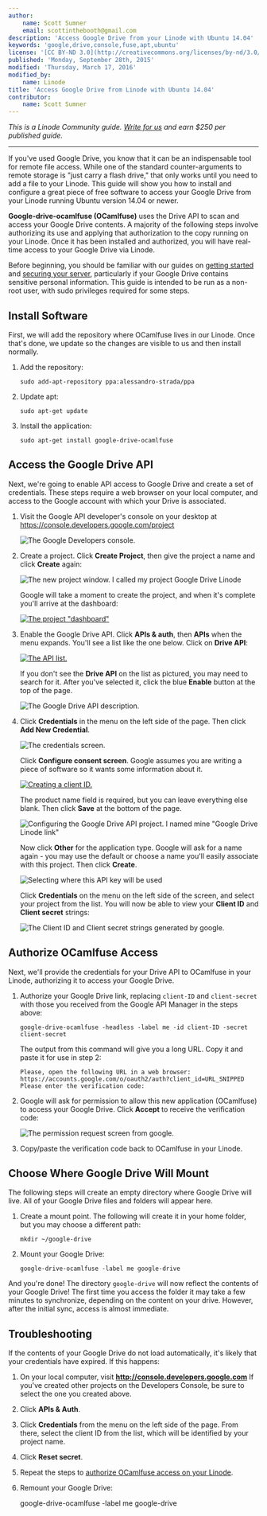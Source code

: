 ```yaml
---
author:
    name: Scott Sumner
    email: scottinthebooth@gmail.com
description: 'Access Google Drive from your Linode with Ubuntu 14.04'
keywords: 'google,drive,console,fuse,apt,ubuntu'
license: '[CC BY-ND 3.0](http://creativecommons.org/licenses/by-nd/3.0/us/)'
published: 'Monday, September 28th, 2015'
modified: 'Thursday, March 17, 2016'
modified_by:
    name: Linode
title: 'Access Google Drive from Linode with Ubuntu 14.04'
contributor:
    name: Scott Sumner
---
```


*This is a Linode Community guide. [Write for us](/docs/contribute) and earn $250 per published guide.*

<hr>

If you've used Google Drive, you know that it can be an indispensable tool for remote file access. While one of the standard counter-arguments to remote storage is "just carry a flash drive," that only works until you need to add a file to your Linode. This guide will show you how to install and configure a great piece of free software to access your Google Drive from your Linode running Ubuntu version 14.04 or newer.

**Google-drive-ocamlfuse (OCamlfuse)** uses the Drive API to scan and access your Google Drive contents. A majority of the following steps involve authorizing its use and applying that authorization to the copy running on your Linode. Once it has been installed and authorized, you will have real-time access to your Google Drive via Linode.

Before beginning, you should be familiar with our guides on [getting started](/docs/getting-started) and [securing your server](/docs/security/securing-your-server), particularly if your Google Drive contains sensitive personal information. This guide is intended to be run as a non-root user, with sudo privileges required for some steps.

## Install Software

First, we will add the repository where OCamlfuse lives in our Linode. Once that's done, we update so the changes are visible to us and then install normally.

1.  Add the repository:

        sudo add-apt-repository ppa:alessandro-strada/ppa

2.  Update apt:

        sudo apt-get update

3.  Install the application:

        sudo apt-get install google-drive-ocamlfuse

## Access the Google Drive API

Next, we're going to enable API access to Google Drive and create a set of credentials. These steps require a web browser on your local computer, and access to the Google account with which your Drive is associated.

1.  Visit the Google API developer's console on your desktop at https://console.developers.google.com/project

    ![The Google Developers console.](/docs/assets/drive_console.png)

2.  Create a project. Click **Create Project**, then give the project a name and click **Create** again:

    ![The new project window. I called my project Google Drive Linode](/docs/assets/API_console_new_project.png)

    Google will take a moment to create the project, and when it's complete you'll arrive at the dashboard:

    [![The project "dashboard"](/docs/assets/API-dashboard-small.png)](/docs/assets/API_dashboard.png)

3.  Enable the Google Drive API. Click **APIs & auth**, then **APIs** when the menu expands. You'll see a list like the one below. Click on **Drive API**:

    [![The API list.](/docs/assets/google_API_screen-small.png)](/docs/assets/google_API_screen.png)

    If you don't see the **Drive API** on the list as pictured, you may need to search for it. After you've selected it, click the blue **Enable** button at the top of the page. 

    ![The Google Drive API description.](/docs/assets/drive_enable_API.png)

4.  Click **Credentials** in the menu on the left side of the page. Then click **Add New Credential**.

    ![The credentials screen.](/docs/assets/new_oauth2.jpg)

    Click **Configure consent screen**. Google assumes you are writing a piece of software so it wants some information about it.

    [![Creating a client ID.](/docs/assets/new_configure_screen_small.jpg)](/docs/assets/new_configure_screen.jpg)

    The product name field is required, but you can leave everything else blank. Then click **Save** at the bottom of the page.

    ![Configuring the Google Drive API project. I named mine "Google Drive Linode link"](/docs/assets/new_product_name.jpg)

    Now click **Other** for the application type. Google will ask for a name again - you may use the default or choose a name you'll easily associate with this project. Then click **Create**.

    ![Selecting where this API key will be used](/docs/assets/new_other_application.jpg)

    Click **Credentials** on the menu on the left side of the screen, and select your project from the list. You will now be able to view your **Client ID** and **Client secret** strings:

    ![The Client ID and Client secret strings generated by google.](/docs/assets/new_credentials.jpg)

## Authorize OCamlfuse Access

Next, we'll provide the credentials for your Drive API to OCamlfuse in your Linode, authorizing it to access your Google Drive. 

1.  Authorize your Google Drive link, replacing `client-ID` and `client-secret` with those you received from the Google API Manager in the steps above:

        google-drive-ocamlfuse -headless -label me -id client-ID -secret client-secret

    The output from this command will give you a long URL. Copy it and paste it for use in step 2:

        Please, open the following URL in a web browser: https://accounts.google.com/o/oauth2/auth?client_id=URL_SNIPPED
        Please enter the verification code:

2.  Google will ask for permission to allow this new application (OCamlfuse) to access your Google Drive. Click **Accept** to receive the verification code:

    ![The permission request screen from google.](/docs/assets/google_authorization.png)

3.  Copy/paste the verification code back to OCamlfuse in your Linode.

## Choose Where Google Drive Will Mount

The following steps will create an empty directory where Google Drive will live. All of your Google Drive files and folders will appear here.

1.  Create a mount point. The following will create it in your home folder, but you may choose a different path:

        mkdir ~/google-drive

2.  Mount your Google Drive:

        google-drive-ocamlfuse -label me google-drive

And you're done! The directory `google-drive` will now reflect the contents of your Google Drive! The first time you access the folder it may take a few minutes to synchronize, depending on the content on your drive. However, after the initial sync, access is almost immediate.

## Troubleshooting

If the contents of your Google Drive do not load automatically, it's likely that your credentials have expired. If this happens:

1.  On your local computer, visit **http://console.developers.google.com** If you've created other projects on the Developers Console, be sure to select the one you created above.

2.  Click **APIs & Auth**.

3.  Click **Credentials** from the menu on the left side of the page. From there, select the client ID from the list, which will be identified by your project name.

4.  Click **Reset secret**.

5.  Repeat the steps to [authorize OCamlfuse access on your Linode](#authorize-ocamlfuse-access).

6.  Remount your Google Drive:

    google-drive-ocamlfuse -label me google-drive
